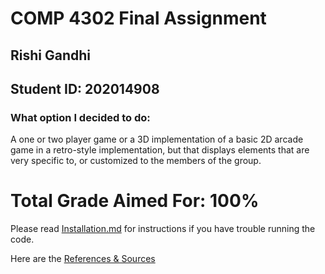 # COMP 4302 Final Assignment

## Rishi Gandhi

## Student ID: 202014908

### What option I decided to do:
A one or two player game or a 3D implementation of a basic 2D arcade game in
a retro-style implementation, but that displays elements that are very specific to,
or customized to the members of the group.

# Total Grade Aimed For: 100%

Please read [Installation.md](https://github.com/iamrishigandhi/COMP-4302-Final-Assignment/blob/main/Installation.md) for instructions if you have trouble running the code.

Here are the [References & Sources](https://github.com/iamrishigandhi/COMP-4302-Final-Assignment/blob/main/References%20%26%20Sources.md)